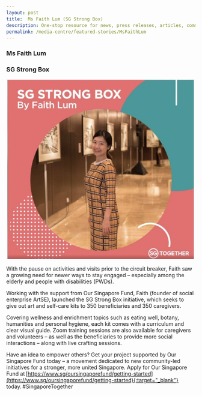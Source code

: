 ```yaml
---
layout: post
title:  Ms Faith Lum (SG Strong Box)
description: One-stop resource for news, press releases, articles, commentary and speeches.
permalink: /media-centre/featured-stories/MsFaithLum
---
```


### Ms Faith Lum 
### SG Strong Box

![Faith](/images/features/Social_Faith.jpg)

With the pause on activities and visits prior to the circuit breaker, Faith saw a growing need for newer ways to stay engaged – especially among the elderly and people with disabilities (PWDs). 
 
Working with the support from Our Singapore Fund, Faith (founder of social enterprise ArtSE), launched the SG Strong Box initiative, which seeks to give out art and self-care kits to 350 beneficiaries and 350 caregivers. 
 
Covering wellness and enrichment topics such as eating well, botany, humanities and personal hygiene, each kit comes with a curriculum and clear visual guide. Zoom training sessions are also available for caregivers and volunteers – as well as the beneficiaries to provide more social interactions – along with live crafting sessions. 
 
Have an idea to empower others? Get your project supported by Our Singapore Fund today – a movement dedicated to new community-led initiatives for a stronger, more united Singapore. Apply for Our Singapore Fund at [https://www.sg/oursingaporefund/getting-started](https://www.sg/oursingaporefund/getting-started){:target="_blank"} today. #SingaporeTogether